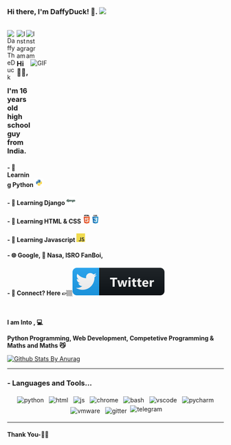 ### Hi there, I'm DaffyDuck! 👋. <img src="https://github.com/DaffyTheDuck/ColoredBadges/blob/master/svg/pronouns/hehim.svg" >

<br/>
<a href="https://twitter.com/RunTimeTerror">
  <img align="left" alt="DaffyTheDuck"| Twitter" width="22px" src="https://cdn.jsdelivr.net/npm/simple-icons@v3/icons/twitter.svg" />
</a>
<a href="https://www.instagram.com/iamamissingcolon/">
  <img align="left" alt="Instagram" width="22px" src="https://cdn.jsdelivr.net/npm/simple-icons@v3/icons/instagram.svg" />
</a>
<a href="https://www.facebook.com/mihir.bhave">
  <img align="left" alt="Instagram" width="22px" src="https://cdn.jsdelivr.net/npm/simple-icons@3.1.0/icons/facebook.svg" />
</a>

<br/>

<img align="right" height="270px" width="450px" alt="GIF" src="https://media.giphy.com/media/VekcnHOwOI5So/giphy.gif" alt="The Cat I Want"/>
<br />

### Hi 🙋‍♂️,
### I'm 16 years old high school guy from India.

#### - 🥀 Learning Python <code><img height="20" src="https://raw.githubusercontent.com/github/explore/80688e429a7d4ef2fca1e82350fe8e3517d3494d/topics/python/python.png"></code>
#### - 🥀 Learning Django <code><img height="20" src="https://raw.githubusercontent.com/github/explore/80688e429a7d4ef2fca1e82350fe8e3517d3494d/topics/django/django.png"></code>
#### - 🥀 Learning HTML & CSS <code><img height="20" src="https://raw.githubusercontent.com/github/explore/80688e429a7d4ef2fca1e82350fe8e3517d3494d/topics/html/html.png"><img height="20" src="https://raw.githubusercontent.com/github/explore/80688e429a7d4ef2fca1e82350fe8e3517d3494d/topics/css/css.png"></code>
#### - 🥀 Learning Javascript <code><img height="20" src="https://raw.githubusercontent.com/github/explore/80688e429a7d4ef2fca1e82350fe8e3517d3494d/topics/javascript/javascript.png"></code>



#### - 🌐 Google, 🔭 Nasa, ISRO FanBoi,
#### - 💬 Connect? Here 👉🏼[<img src="https://github.com/MikeCodesDotNET/ColoredBadges/blob/master/svg/social/twitter.svg" >](https://twitter.com/RunTimeTerror)

<br />

**I am Into , 💻**

**Python Programming, Web Development, Competetive Programming & Maths and Maths 😼**

[![Github Stats By Anurag](https://github-readme-stats.vercel.app/api?username=DaffyTheDuck&show_icons=true&title_color=fff&icon_color=79ff97&text_color=9f9f9f&bg_color=151515)](https://github.com/anuraghazra/github-readme-stats)

*************
### - Languages and Tools...

<p align="center">

<!-- For more icons please follow  https://github.com/MikeCodesDotNET/ColoredBadges -->

<img src="https://github.com/DaffyTheDuck/ColoredBadges/blob/master/svg/dev/languages/python.svg" alt="python" style="vertical-align:top; margin:4px">
<img src="https://github.com/DaffyTheDuck/ColoredBadges/blob/master/svg/dev/languages/html.svg" alt="html" style="vertical-align:top; margin:4px">
<img src="https://github.com/DaffyTheDuck/ColoredBadges/blob/master/svg/dev/languages/js.svg" alt="js" style="vertical-align:top; margin:4px">
<img src="https://github.com/DaffyTheDuck/ColoredBadges/blob/master/svg/dev/misc/chrome.svg" alt="chrome" style="vertical-align:top; margin:4px">
<img src="https://github.com/DaffyTheDuck/ColoredBadges/blob/master/svg/dev/tools/bash.svg" alt="bash" style="vertical-align:top; margin:4px">
<img src="https://github.com/DaffyTheDuck/ColoredBadges/blob/master/svg/dev/tools/visualstudio_code.svg" alt="vscode" style="vertical-align:top; margin:4px">
<img src="https://github.com/DaffyTheDuck/ColoredBadges/blob/master/svg/dev/tools/jetbrains_pycharm.svg" alt="pycharm" style="vertical-align:top; margin:4px">
<img src="https://github.com/DaffyTheDuck/ColoredBadges/blob/master/svg/dev/tools/vmware.svg" alt="vmware" style="vertical-align:top; margin:4px">
<img src="https://github.com/DaffyTheDuck/ColoredBadges/blob/master/svg/social/gitter.svg" alt="gitter" style="vertical-align:top; margin:4px">
<img src="https://github.com/DaffyTheDuck/ColoredBadges/blob/master/svg/social/telegram.svg" alt="telegram" style="vertical-align"top"; margin:4px">

</p>

***********************************

#### Thank You-🙏🏼
